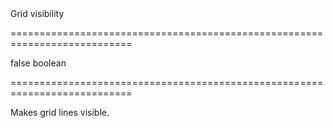 <!--**
/*-------------------------------------------
    Auto-generated file. Do not modify.
-------------------------------------------

**-->
<!--d-->Grid visibility<!--/d-->
===========================================================================
<!--default-->false<!--/default-->
<!--type-->boolean<!--/type-->
===========================================================================

<!--shortDescription-->
Makes grid lines visible.
<!--/shortDescription-->

<!--fullDescription-->

<!--/fullDescription-->
